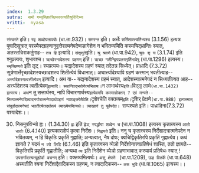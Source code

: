 ```yaml
---
index:  1.3.29
sutra:  समो गम्यृच्छिप्रच्छिस्वरत्यर्तिश्रुविदिभ्यः
vritti:  nyasa
---
```


`संस्वरते` इति। `स्वृ शब्दोपतापयोः` (धा.ता.932)। `समरन्त` इति। अर्त्तेः `सर्तिशास्त्यर्तिभ्यश्च` (3.1.56) इत्यत्र पुषादिसूत्रात् परस्मैपदग्रहणानुवृत्तेरात्मनेपदेष्वङागेशेन न भवितव्यमिति कस्यचिद्भ्रान्तिः स्यात्, अतस्तन्निराकर्तुमाह-- `तत्र हि` इत्यादि। `संशृणुते`इति। `श्रु श्रवणे` (धा.पा.942), `श्रुवः शृ च` (3.1.74) इति श्नुप्रत्ययः, शृभावश्च।
`ऋच्छेरनादेशस्य ग्रहणम्` इति। `ऋच्छ गतीन्द्रियप्रलयमृर्तिभावेषु` (धा.पा.1296) इत्यस्य। `स्मृच्छिष्यते` इति लृट्। स्यप्रत्ययः। यद्यादेशस्य ग्रहणं स्यात् तदेतन्न सिध्येत्। प्राध्रादि (7.3.72) सूत्रेणार्त्तेरृच्छादेशस्यच्छादशस्य शितीत्येवं विधानात्। अथार्त्त्यादेश्यापि ग्रहणं कस्मान् भवतीत्याह-- `अर्त्त्यादेशस्यत्वर्त्तीत्येवम्` इत्यादि।
अथ वा-- यद्यनादेशस्य ग्रहमं स्यात्, आदेशस्यात्मनेपदं न सिध्यतीत्यत आह--
अर्त्त्यादेशस्य त्वर्तीत्येवम्` इत्यादि। स्थानिवद्भावेनेत्यभिप्रायः।
`न लाभार्थस्य` इति। `विद्लृ लाभे` (धा.पा.1432) इत्यस्य। अथ `न तु सत्तार्थस्य, नापि विचारणार्थस्य` इत्येवमपि कस्मान्नोक्तम् ? एवं मन्यते-- नित्यात्मनेपदित्वादनयोरात्मनेपदार्थग्रहणं नाशङ्क्येतैवेति।
`दृशेश्चेति वक्तव्यम्` इति। `दृशिर् प्रेक्षणे`(धा.पा.988) इत्यस्मात् संपूर्वादात्मनेपदं भवतीत्येतदर्थरूपं व्याख्येयमित्यर्थः। व्याखानं तु पूर्वपदेव। `सम्पश्यते इति। पाध्रादिना(7.3.72) पश्यादेशः।।

30. निसमुपविभ्यो ह्वः। (1.34.30)
`ह्वः` इति `ह्वेञ् स्पर्द्धायां शब्देन च` (धा.पा.1008) इत्यस्य कृतात्त्वस्य `आतो धातोः` (6.4.140) इत्यकारलोपं कृत्वा निर्देशः। `निह्वयते` इति। ननु च कृतात्त्वस्य निर्देशादत्रात्मनेपदेन न भवितव्यम्, न हि विकृतिः प्रकृतिं गृह्णाति; अन्यत्वात्, नैष दोषः; क्वचिद्विकृतिरपि प्रकृतिं गृह्णात्येव। कथं ज्ञायते ? यदयं `न व्यो लिटि` (6.1.46) इति कृतात्त्वस्य व्येञो निर्देशोनात्त्वप्रतिषेधं शास्ति, ततो ज्ञायते-- विकृतिरपि प्रकृतिं गृह्णातीति; अन्यथा `व्यः` इति निर्देशेन व्येञो ग्रहणाभावात् कस्यायं प्रतिषेधः स्यात् !
`उपसर्गादस्यत्यूह्योर्वा वचनम्` इति। वक्तव्यमित्यर्थः। `असु क्षेपणे
` (धा.पा.1209), `ऊह वितर्के` (धा.पा.648) अस्यतीति श्यना निर्देशाद्दैवादिकस्य ग्रहणम्, न त्वादादिकस्य-- `अस भुवि` (धा.पा.1065) इत्यस्य।।

